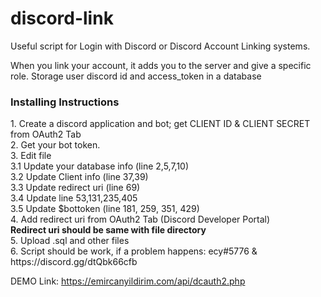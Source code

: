 # discord-link

Useful script for Login with Discord or Discord Account Linking systems.

When you link your account, it adds you to the server and give a specific role. Storage user discord id and access_token in a database

<h3>Installing Instructions</h3>
1. Create a discord application and bot; get CLIENT ID & CLIENT SECRET from OAuth2 Tab<br>
2. Get your bot token.<br>
3. Edit file <br>
3.1 Update your database info (line 2,5,7,10)<br>
3.2 Update Client info (line 37,39)<br>
3.3 Update redirect uri (line 69)<br>
3.4 Update line 53,131,235,405<br>
3.5 Update $bottoken (line 181, 259, 351, 429)<br>
4. Add redirect uri from OAuth2 Tab (Discord Developer Portal)<br>
<strong>Redirect uri should be same with file directory</strong><br>
5. Upload .sql and other files<br>
6. Script should be work, if a problem happens: ecy#5776 & https://discord.gg/dtQbk66cfb


DEMO Link: https://emircanyildirim.com/api/dcauth2.php
